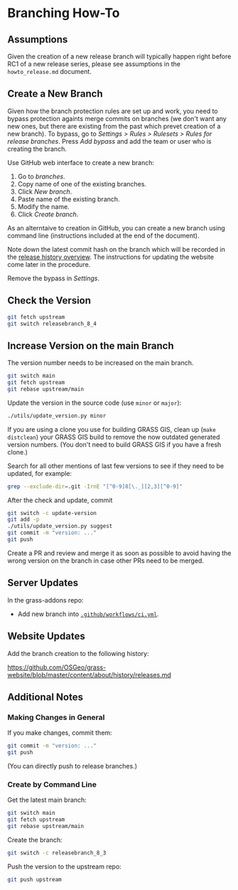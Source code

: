 # Branching How-To

## Assumptions

Given the creation of a new release branch will typically happen right
before RC1 of a new release series, please see assumptions in the
`howto_release.md` document.

## Create a New Branch

Given how the branch protection rules are set up and work,
you need to bypass protection againts merge commits on branches
(we don't want any new ones, but there are existing from the past
which prevet creation of a new branch).
To bypass, go to _Settings > Rules > Rulesets > Rules for release branches_.
Press _Add bypass_ and add the team or user who is creating the branch.

Use GitHub web interface to create a new branch:

1. Go to _branches_.
2. Copy name of one of the existing branches.
3. Click _New branch_.
4. Paste name of the existing branch.
5. Modify the name.
6. Click _Create branch_.

As an alterntaive to creation in GitHub, you can create a new branch using
command line (instructions included at the end of the document).

Note down the latest commit hash on the branch which will be recorded in the
[release history overview](https://grass.osgeo.org/about/history/releases/).
The instructions for updating the website come later in the procedure.

Remove the bypass in _Settings_.

## Check the Version

```bash
git fetch upstream
git switch releasebranch_8_4
```

## Increase Version on the main Branch

The version number needs to be increased on the main branch.

```bash
git switch main
git fetch upstream
git rebase upstream/main
```

Update the version in the source code (use `minor` or `major`):

```bash
./utils/update_version.py minor
```

If you are using a clone you use for building GRASS GIS,
clean up (`make distclean`) your GRASS GIS build to remove
the now outdated generated version numbers.
(You don't need to build GRASS GIS if you have a fresh clone.)

Search for all other mentions of last few versions to see if they need to be updated,
for example:

```bash
grep --exclude-dir=.git -IrnE "[^0-9]8[\._][2,3][^0-9]"
```

After the check and update, commit 

```bash
git switch -c update-version
git add -p
./utils/update_version.py suggest
git commit -m "version: ..."
git push
```

Create a PR and review and merge it as soon as possible to avoid having
the wrong version on the branch in case other PRs need to be merged.

## Server Updates

In the grass-addons repo:

* Add new branch into [`.github/workflows/ci.yml`](https://github.com/OSGeo/grass-addons/blob/grass8/.github/workflows/ci.yml).

## Website Updates

Add the branch creation to the following history:

<https://github.com/OSGeo/grass-website/blob/master/content/about/history/releases.md>

## Additional Notes

### Making Changes in General

If you make changes, commit them:

```bash
git commit -m "version: ..."
git push
```

(You can directly push to release branches.)

### Create by Command Line

Get the latest main branch:

```bash
git switch main
git fetch upstream
git rebase upstream/main
```

Create the branch:

```bash
git switch -c releasebranch_8_3
```

Push the version to the upstream repo:

```bash
git push upstream
